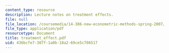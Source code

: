 ```yaml
---
content_type: resource
description: Lecture notes on treatment effects.
file: null
file_location: /coursemedia/14-386-new-econometric-methods-spring-2007/436bcfe7307f1a0b18a269ce5c706517_treatment_effect.pdf
file_type: application/pdf
resourcetype: Document
title: treatment_effect.pdf
uid: 436bcfe7-307f-1a0b-18a2-69ce5c706517
---
```

